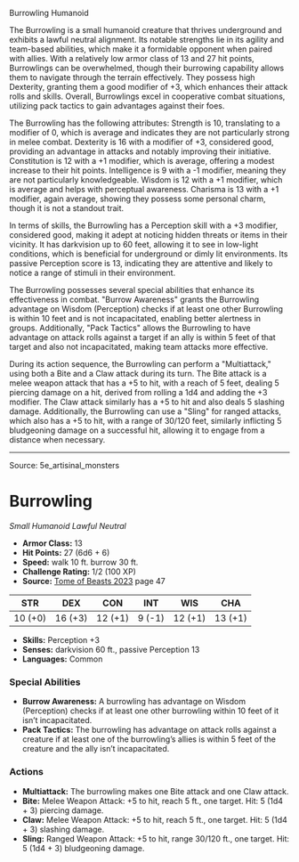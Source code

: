 <MonsterName/>Burrowling</MonsterName>
<CreatureType/>Humanoid</CreatureType>

<summary>The Burrowling is a small humanoid creature that thrives underground and exhibits a lawful neutral alignment. Its notable strengths lie in its agility and team-based abilities, which make it a formidable opponent when paired with allies. With a relatively low armor class of 13 and 27 hit points, Burrowlings can be overwhelmed, though their burrowing capability allows them to navigate through the terrain effectively. They possess high Dexterity, granting them a good modifier of +3, which enhances their attack rolls and skills. Overall, Burrowlings excel in cooperative combat situations, utilizing pack tactics to gain advantages against their foes.</summary>

<detail>

The Burrowling has the following attributes: Strength is 10, translating to a modifier of 0, which is average and indicates they are not particularly strong in melee combat. Dexterity is 16 with a modifier of +3, considered good, providing an advantage in attacks and notably improving their initiative. Constitution is 12 with a +1 modifier, which is average, offering a modest increase to their hit points. Intelligence is 9 with a -1 modifier, meaning they are not particularly knowledgeable. Wisdom is 12 with a +1 modifier, which is average and helps with perceptual awareness. Charisma is 13 with a +1 modifier, again average, showing they possess some personal charm, though it is not a standout trait.

In terms of skills, the Burrowling has a Perception skill with a +3 modifier, considered good, making it adept at noticing hidden threats or items in their vicinity. It has darkvision up to 60 feet, allowing it to see in low-light conditions, which is beneficial for underground or dimly lit environments. Its passive Perception score is 13, indicating they are attentive and likely to notice a range of stimuli in their environment.

The Burrowling possesses several special abilities that enhance its effectiveness in combat. "Burrow Awareness" grants the Burrowling advantage on Wisdom (Perception) checks if at least one other Burrowling is within 10 feet and is not incapacitated, enabling better alertness in groups. Additionally, "Pack Tactics" allows the Burrowling to have advantage on attack rolls against a target if an ally is within 5 feet of that target and also not incapacitated, making team attacks more effective.

During its action sequence, the Burrowling can perform a "Multiattack," using both a Bite and a Claw attack during its turn. The Bite attack is a melee weapon attack that has a +5 to hit, with a reach of 5 feet, dealing 5 piercing damage on a hit, derived from rolling a 1d4 and adding the +3 modifier. The Claw attack similarly has a +5 to hit and also deals 5 slashing damage. Additionally, the Burrowling can use a "Sling" for ranged attacks, which also has a +5 to hit, with a range of 30/120 feet, similarly inflicting 5 bludgeoning damage on a successful hit, allowing it to engage from a distance when necessary.</detail>



---

Source: 5e_artisinal_monsters

# Burrowling

*Small* *Humanoid* *Lawful Neutral*

- **Armor Class:** 13
- **Hit Points:** 27 (6d6 + 6)
- **Speed:** walk 10 ft. burrow 30 ft.
- **Challenge Rating:** 1/2 (100 XP)
- **Source:** [Tome of Beasts 2023](https://koboldpress.com/kpstore/product/tome-of-beasts-1-2023-edition/) page 47

| STR | DEX | CON | INT | WIS | CHA |
| --- | --- | --- | --- | --- | --- |
| 10 (+0) | 16 (+3) | 12 (+1) | 9 (-1) | 12 (+1) | 13 (+1) |

- **Skills:** Perception +3
- **Senses:** darkvision 60 ft., passive Perception 13
- **Languages:** Common

### Special Abilities

- **Burrow Awareness:** A burrowling has advantage on Wisdom (Perception) checks if at least one other burrowling within 10 feet of it isn’t incapacitated.
- **Pack Tactics:** The burrowling has advantage on attack rolls against a creature if at least one of the burrowling’s allies is within 5 feet of the creature and the ally isn’t incapacitated.

### Actions

- **Multiattack:** The burrowling makes one Bite attack and one Claw attack.
- **Bite:** Melee Weapon Attack: +5 to hit, reach 5 ft., one target. Hit: 5 (1d4 + 3) piercing damage.
- **Claw:** Melee Weapon Attack: +5 to hit, reach 5 ft., one target. Hit: 5 (1d4 + 3) slashing damage.
- **Sling:** Ranged Weapon Attack: +5 to hit, range 30/120 ft., one target. Hit: 5 (1d4 + 3) bludgeoning damage.


